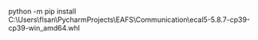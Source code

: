  python -m pip install C:\\Users\\flsan\\PycharmProjects\\EAFS\\Communication\\ecal5-5.8.7-cp39-cp39-win_amd64.whl 